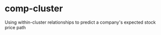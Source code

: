 # comp-cluster
 Using within-cluster relationships to predict a company's expected stock price path
